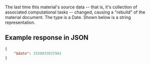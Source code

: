 The last time this material's source data -- that is, it's collection of associated computational tasks -- changed,
causing a "rebuild" of the material document. The type is a Date. Shown below is a string representation.





































## Example response in JSON

```json
{
    "$date": 1550033637941
}
```

